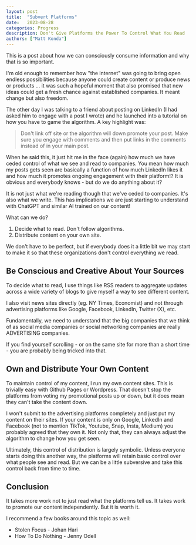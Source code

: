 ```yaml
---
layout: post
title:  "Subvert Platforms"
date:   2023-08-28
categories: Progress
description: Don't Give Platforms the Power To Control What You Read
authors: ["Matt Konda"]
---
```


This is a post about how we can consciously consume information and
why that is so important.

I'm old enough to remember how "the internet" was going to bring
open endless possibilities because anyone could create content
or produce news or products ... it was such a hopeful moment that
also promised that new ideas could get a fresh chance against
established companies.  It meant change but also freedom.

The other day I was talking to a friend about posting on LinkedIn
(I had asked him to engage with a post I wrote) and he launched into a
tutorial on how you have to game the algorithm.  A key highlight
was:

>Don't link off site or the algorithm will down promote your post.
Make sure you engage with comments and then put links in the
comments instead of in your main post.

When he said this, it just hit me in the face (again) how much
we have ceded control of what we see and read to companies.  You
mean how much my posts gets seen are basically a function of how
much LinkedIn likes it and how much it promotes ongoing
engagement with their platform!?  It is obvious and everybody
knows - but do we do anything about it?

It is not just what we're reading though that we've ceded to
companies.  It's also what we write.  This has implications
we are just starting to understand with
ChatGPT and similar AI trained on our content!

What can we do?

1. Decide what to read.  Don't follow algorithms.
2. Distribute content on your own site.

We don't have to be perfect, but if everybody does it a little
bit we may start to make it so that these organizations don't
control everything we read.

## Be Conscious and Creative About Your Sources

To decide what to read, I use things like RSS readers to aggregate
updates across a wide variety of blogs to give myself a way to
see different content.

I also visit news sites directly (eg. NY Times, Economist) and
not through advertising platforms like Google, Facebook,
LinkedIn, Twitter (X), etc.

Fundamentally, we need to understand that the big companies that
we think of as social media companies or social networking
companies are really ADVERTISING companies.

If you find yourself scrolling - or on the same site for more
than a short time - you are probably being tricked into that.

## Own and Distribute Your Own Content

To maintain control of my content, I run my own content sites.
This is trivially easy with Github Pages or Wordpress.  That
doesn't stop the platforms from voting my promotional posts
up or down, but it does mean they can't take the content down.

I won't submit to the advertising platforms completely and
just put my content on their sites.  If your content is only on
Google, LinkedIn and Facebook (not to mention TikTok, Youtube,
Snap, Insta, Medium) you probably agreed that they own it.
Not only that, they can always adjust the algorithm to change
how you get seen.

Ultimately, this control of distribution is largely symbolic.
Unless everyone starts doing this another way, the platforms
will retain basic control over what people see and read.  But
we can be a little subversive and take this control back from
time to time.

## Conclusion

It takes more work not to just read what the platforms tell us.
It takes work to promote our content independently. But it is
worth it.

I recommend a few books around this topic as well:

* Stolen Focus - Johan Hari
* How To Do Nothing - Jenny Odell
